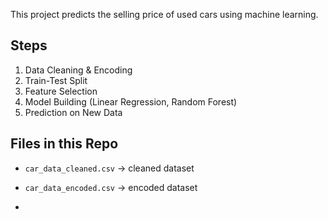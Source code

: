 This project predicts the selling price of used cars using machine learning.

## Steps
1. Data Cleaning & Encoding
2. Train-Test Split
3. Feature Selection
4. Model Building (Linear Regression, Random Forest)
5. Prediction on New Data

## Files in this Repo
- `car_data_cleaned.csv` → cleaned dataset  
- `car_data_encoded.csv` → encoded dataset
    
- 

